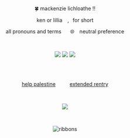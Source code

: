    <p align="center">
   🍀​ mackenzie lichloathe !! 
 </p>
  <p align="center">
ken or lillia ⠀,⠀for short 
   </p>

<p align="center">
all pronouns and terms ⠀⠀​🌐​⠀ neutral preference
 </p>
 
 ⠀⠀⠀<p align="center">
![](https://files.catbox.moe/kc0cs5.webp) ![](https://files.catbox.moe/45aw7k.webp) ![](https://files.catbox.moe/qvq0ei.webp)
</p> 

 ⠀⠀⠀<p align="center">  
[help palestine](https://arab.org/click-to-help/palestine/) ⠀⠀⠀ [extended rentry](https://rentry.co/ribbonlillia)
</p>

⠀⠀⠀<p align="center">
![](https://i.pinimg.com/736x/45/04/2b/45042b3a0b2b5072a4d108b2a1ff786f.jpg)
<p/> 
 
 ⠀⠀⠀ ⠀⠀ ⠀  ⠀⠀⠀ ⠀⠀ ⠀ ⠀⠀⠀      <p align="center">
  ![ribbons](https://komarev.com/ghpvc/?username=cupidtear&color=30b9d1&style=solid&label=residents+in+heaven)
</p>
